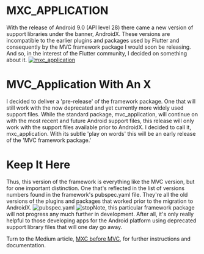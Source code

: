 # MXC_APPLICATION
With the release of Android 9.0 (API level 28) there came a new version of support libraries under the banner, AndroidX. These versions are incompatible to the earlier plugins and packages used by Flutter and consequently by the MVC framework package I would soon be releasing. And so, in the interest of the Flutter community, I decided on something about it.
[![mxc_application](https://user-images.githubusercontent.com/32497443/54296406-46140a80-458b-11e9-82cf-926321d985fd.png)](https://medium.com/p/468f7c3d94c6/)
# MVC_Application With An X
I decided to deliver a 'pre-release' of the framework package. One that will still work with the now deprecated and yet currently more widely used support files. While the standard package, mvc_application, will continue on with the most recent and future Android support files, this release will only work with the support files available prior to AndroidX. I decided to call it, mxc_application. With its subtle 'play on words' this will be an early release of the 'MVC framework package.'
# Keep It Here
Thus, this version of the framework is everything like the MVC version, but for one important distinction. One that's reflected in the list of versions numbers found in the framework's pubspec.yaml file. They're all the old versions of the plugins and packages that worked prior to the migration to AndroidX.
![pubspec.yaml](https://user-images.githubusercontent.com/32497443/54296699-c5094300-458b-11e9-9e0c-b60a86d9aa90.png)
![stop](https://user-images.githubusercontent.com/32497443/54297065-6ee8cf80-458c-11e9-8277-7b43d30d4de6.png)Note, this particular framework package will not progress any much further in development. After all, it's only really helpful to those developing apps for the Android platform using deprecated support library files that will one day go away.

Turn to the Medium article, [MXC before MVC](https://medium.com/p/468f7c3d94c6/), for further instructions and documentation.
